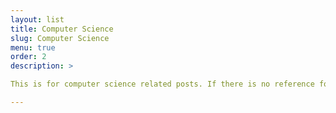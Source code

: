 ```yaml
---
layout: list
title: Computer Science
slug: Computer Science
menu: true
order: 2
description: >

This is for computer science related posts. If there is no reference for code or any other information, its source might come from Data Science boot-camp from Fastcampus.

---
```

